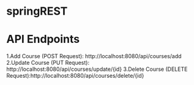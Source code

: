 # springREST

# API Endpoints

1.Add Course (POST Request): http://localhost:8080/api/courses/add
2.Update Course (PUT Request): http://localhost:8080/api/courses/update/{id}
3.Delete Course (DELETE Request):http://localhost:8080/api/courses/delete/{id}
